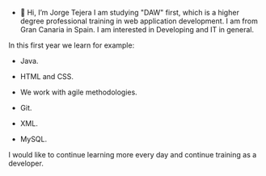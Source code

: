- 👋 Hi, I’m Jorge Tejera
I am studying "DAW" first,
which is a higher degree professional training in web application development.
I am from Gran Canaria in Spain.
I am interested in Developing and IT in general.

In this first year we learn for example:

- Java.

- HTML and CSS.

- We work with agile methodologies.

- Git.

- XML.

- MySQL.

I would like to continue learning more every day and continue training as a developer.
<!---
jorgetejerasoto/jorgetejerasoto is a ✨ special ✨ repository because its `README.md` (this file) appears on your GitHub profile.
You can click the Preview link to take a look at your changes.
--->
